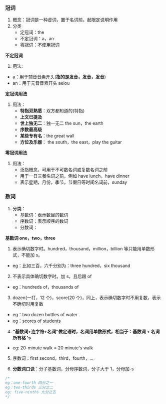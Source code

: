 ### 冠词

1. 概念：冠词是一种虚词，置于名词前。起限定说明作用
2. 分类
   - 定冠词：the
   - 不定冠词：a，an
   - 零冠词：不使用冠词

**不定冠词**

1. 用法:

- a：用于辅音音素开头(**指的是发音，发音，发音**)
- an：用于元音音素开头 aeiou

**定冠词用法**

1. 用法：
   - **特指双熟悉**：双方都知道的(特指)
   - **上文已提及**
   - **世上独无二**：独一无二 the sun，the earth
   - **序数最高级**
   - **某些专有名**：the great wall
   - **方位及乐器**： the south，the east，play the guitar

**零冠词用法**

1. 用法：
   - 泛指概念，可用于不可数名词或复数名词之前
   - 用于一日三餐名词之前，例如 have lunch，have dinner
   - 表示星期，月份，季节，节假日等时间名词前，sunday

### 数词

1. 分类：
   - 基数词：表示数目的数词
   - 序数词：表示顺序的数词
   - 分数词：

**基数词 one，two，three**

1.  表示确切数字时。hundred，thousand，million，billion 等只能用单数形式，不能加 s。

- eg：比如三百，六千分别为：three hundred，six thousand

2.  不表示具体确切数字时。加 s，且后跟 of

- eg：hundreds of，thousands of

3. dozen(一打，12 个)，score(20 个)，同上，表示确切数字时不用复数，表示不确切时用复数

- eg：two dozen bottles of water
- eg：scores of students

4. **“基数词+连字符+名词”做定语时，名词用单数形式，相当于：基数词 + 名词所有格 's**

- eg: 20-minute walk = 20 minute's walk

5. 序数词：first second，third，fourth，...

6. **分数词口诀**：分子基数词，分母序数词，分子大于 1，分母加-s

```js
/* 
eg：one-fourth 四分之一
eg：two-thirds 三分之二
eg: five-ninths 九分之五
*/
```

